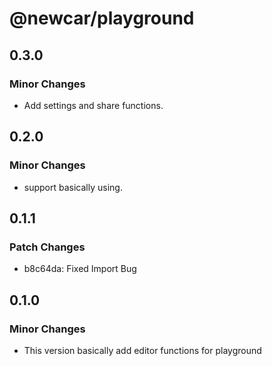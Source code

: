 # @newcar/playground

## 0.3.0

### Minor Changes

- Add settings and share functions.

## 0.2.0

### Minor Changes

- support basically using.

## 0.1.1

### Patch Changes

- b8c64da: Fixed Import Bug

## 0.1.0

### Minor Changes

- This version basically add editor functions for playground
